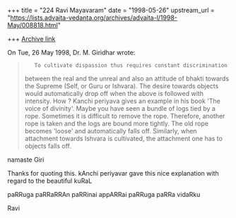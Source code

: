 +++
title = "224 Ravi Mayavaram"
date = "1998-05-26"
upstream_url = "https://lists.advaita-vedanta.org/archives/advaita-l/1998-May/008818.html"

+++
[Archive link](https://lists.advaita-vedanta.org/archives/advaita-l/1998-May/008818.html)

On Tue, 26 May 1998, Dr. M. Giridhar wrote:
>
>        To cultivate dispassion thus requires constant discrimination
>between the real and the unreal and also an attitude of bhakti towards the
>Supreme (Self, or Guru or Ishvara). The desire towards objects would
>automatically drop off when the above is followed with intensity. How ?
>Kanchi periyava gives an example in his book 'The voice of divinity'.
>Maybe you have seen a bundle of logs tied by a rope. Sometimes it is
>difficult to remove the rope. Therefore, another rope is taken and the
>logs are bound more tightly. The old rope becomes 'loose' and
>automatically falls off.  Similarly, when attachment towards Ishvara is
>cultivated, the attachment one has to objects falls off.
>
namaste Giri

Thanks for quoting this. kAnchi periyavar gave this nice explanation
with regard to the beautiful kuRaL

paRRuga paRRaRRAn paRRinai appARRai
paRRuga paRRa vidaRku


Ravi

